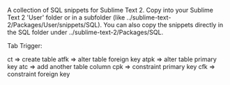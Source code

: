 A collection of SQL snippets for Sublime Text 2.
Copy into your Sublime Text 2 'User' folder or in a subfolder (like ../sublime-text-2/Packages/User/snippets/SQL).
You can also copy the snippets directly in the SQL folder under ../sublime-text-2/Packages/SQL.
 
Tab Trigger:

ct => create table
atfk => alter table foreign key
atpk => alter table primary key
atc => add another table column
cpk => constraint primary key
cfk => constraint foreign key


